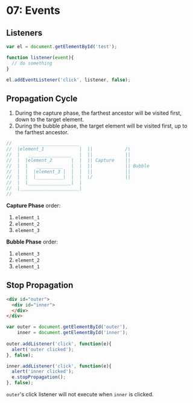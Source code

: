 # 07: Events

## Listeners

```js
var el = document.getElementById('test');

function listener(event){
  // do something
}

el.addEventListener('click', listener, false);
```

## Propagation Cycle

1. During the capture phase, the farthest ancestor will be visited first, down to the target element.
2. During the bubble phase, the target element will be visited first, up to the farthest ancestor.

```js
//   ______________________
//  |element_1             |  ||            /\
//  |   ________________   |  ||            ||
//  |  |element_2       |  |  || Capture    || 
//  |  |   __________   |  |  ||            || Bubble
//  |  |  |element_3 |  |  |  ||            ||
//  |  |  |__________|  |  |  \/            ||
//  |  |________________|  |              
//  |______________________|              
// 
```

**Capture Phase** order:
  1. `element_1`
  1. `element_2`
  1. `element_3`

**Bubble Phase** order:
  1. `element_3`
  1. `element_2`
  1. `element_1`


## Stop Propagation

```html
<div id="outer">
  <div id="inner">
  </div>
</div>
```

```js
var outer = document.getElementById('outer'),
    inner = document.getElementById('inner');
  
outer.addListener('click', function(e){
  alert('outer clicked');
}, false);

inner.addListener('click', function(e){
  alert('inner clicked');
  e.stopPropagation();
}, false);
```

`outer`'s click listener will not execute when `inner` is clicked.
